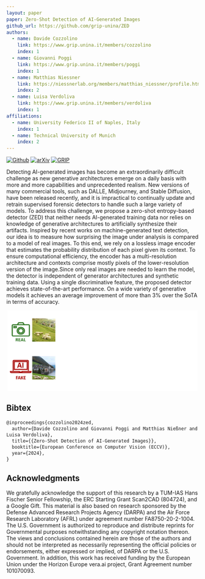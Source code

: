 ```yaml
---
layout: paper
paper: Zero-Shot Detection of AI-Generated Images
github_url: https://github.com/grip-unina/ZED
authors:  
  - name: Davide Cozzolino
    link: https://www.grip.unina.it/members/cozzolino
    index: 1
  - name: Giovanni Poggi
    link: https://www.grip.unina.it/members/poggi
    index: 1
  - name: Matthias Niessner
    link: https://niessnerlab.org/members/matthias_niessner/profile.html
    index: 2
  - name: Luisa Verdoliva
    link: https://www.grip.unina.it/members/verdoliva
    index: 1
affiliations: 
  - name: University Federico II of Naples, Italy
    index: 1
  - name: Technical University of Munich
    index: 2
---
```


[![Github](https://img.shields.io/badge/Github%20page-222222.svg?style=for-the-badge&logo=github)](https://github.com/grip-unina/ZED/)
[![arXiv](https://img.shields.io/badge/-arXiv-B31B1B.svg?style=for-the-badge)](https://arxiv.org/abs/2409.15875)
[![GRIP](https://img.shields.io/badge/-GRIP-0888ef.svg?style=for-the-badge)](https://www.grip.unina.it)

Detecting AI-generated images has become an extraordinarily difficult challenge as new generative architectures emerge on a daily basis with more and more capabilities and unprecedented realism. New versions of many commercial tools, such as DALLE, Midjourney, and Stable Diffusion, have been released recently, and it is impractical to continually update and retrain supervised forensic detectors to handle such a large variety of models. To address this challenge, we propose a zero-shot entropy-based detector (ZED) that neither needs AI-generated training data nor relies on knowledge of generative architectures to artificially synthesize their artifacts. Inspired by recent works on machine-generated text detection, our idea is to measure how surprising the image under analysis is compared to a model of real images. To this end, we rely on a lossless image encoder that estimates the probability distribution of each pixel given its context. To ensure computational efficiency, the encoder has a multi-resolution architecture and contexts comprise mostly pixels of the lower-resolution version of the image.Since only real images are needed to learn the model, the detector is independent of generator architectures and synthetic training data. Using a single discriminative feature, the proposed detector achieves state-of-the-art performance. On a wide variety of generative models it achieves an average improvement of more than 3% over the SoTA in terms of accuracy.

<center>
<img src="./zed.gif" alt="images" width="500pt" /><br />
</center>

## Bibtex 

```
@inproceedings{cozzolino2024zed,
  author={Davide Cozzolino and Giovanni Poggi and Matthias Nießner and Luisa Verdoliva},
  title={{Zero-Shot Detection of AI-Generated Images}}, 
  booktitle={European Conference on Computer Vision (ECCV)},
  year={2024},
}
```

## Acknowledgments
We gratefully acknowledge the support of this research by a TUM-IAS Hans Fischer Senior Fellowship, the ERC Starting Grant Scan2CAD (804724), and a Google Gift. This material is also based on research sponsored by the Defense Advanced Research Projects Agency (DARPA) and the Air Force Research Laboratory (AFRL) under agreement number FA8750-20-2-1004. The U.S. Government is authorized to reproduce and distribute reprints for Governmental purposes notwithstanding any copyright notation thereon.
The views and conclusions contained herein are those of the authors and should not be interpreted as necessarily representing the official policies or endorsements, either expressed or implied, of DARPA or the U.S. Government. In addition, this work has received funding by the European Union under the Horizon Europe vera.ai project, Grant Agreement number 101070093.

